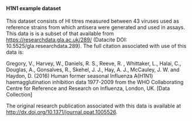 #### H1N1 example dataset ####

This dataset consists of HI titres measured between 43 viruses used as reference strains from which antisera were generated and used in assays. This data is is a subset of that available from https://researchdata.gla.ac.uk/289/ (Datacite DOI: 10.5525/gla.researchdata.289). The full citation associated with use of this data is:

Gregory, V., Harvey, W., Daniels, R. S., Reeve, R. , Whittaker, L., Halai, C., Douglas, A., Gonsalves, R., Skehel, J. J., Hay, A. J., McCauley, J. W. and Haydon, D.  (2016) Human former seasonal Influenza A(H1N1) haemagglutination inhibition data 1977-2009 from the WHO Collaborating Centre for Reference and Research on Influenza, London, UK. [Data Collection]

The original research publication associated with this data is available at http://dx.doi.org/10.1371/journal.ppat.1005526.
